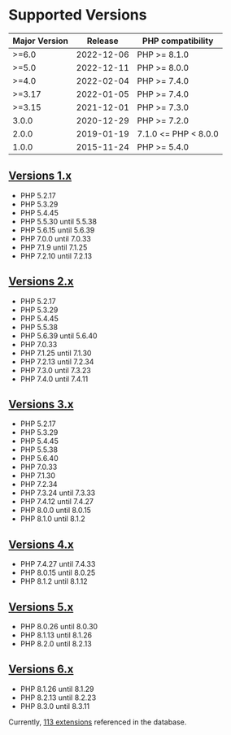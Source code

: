 # Supported Versions

| Major Version | Release    | PHP compatibility    |
|---------------|------------|----------------------|
| >=6.0         | 2022-12-06 | PHP >= 8.1.0         |
| >=5.0         | 2022-12-11 | PHP >= 8.0.0         |
| >=4.0         | 2022-02-04 | PHP >= 7.4.0         |
| >=3.17        | 2022-01-05 | PHP >= 7.4.0         |
| >=3.15        | 2021-12-01 | PHP >= 7.3.0         |
| 3.0.0         | 2020-12-29 | PHP >= 7.2.0         |
| 2.0.0         | 2019-01-19 | 7.1.0 <= PHP < 8.0.0 |
| 1.0.0         | 2015-11-24 | PHP >= 5.4.0         |

## [Versions 1.x](SUPPORTED-VERSIONS_1.x.md)

* PHP 5.2.17
* PHP 5.3.29
* PHP 5.4.45
* PHP 5.5.30 until 5.5.38
* PHP 5.6.15 until 5.6.39
* PHP 7.0.0 until 7.0.33
* PHP 7.1.9 until 7.1.25
* PHP 7.2.10 until 7.2.13

## [Versions 2.x](SUPPORTED-VERSIONS_2.x.md)

* PHP 5.2.17
* PHP 5.3.29
* PHP 5.4.45
* PHP 5.5.38
* PHP 5.6.39 until 5.6.40
* PHP 7.0.33
* PHP 7.1.25 until 7.1.30
* PHP 7.2.13 until 7.2.34
* PHP 7.3.0 until 7.3.23
* PHP 7.4.0 until 7.4.11

## [Versions 3.x](SUPPORTED-VERSIONS_3.x.md)

* PHP 5.2.17
* PHP 5.3.29
* PHP 5.4.45
* PHP 5.5.38
* PHP 5.6.40
* PHP 7.0.33
* PHP 7.1.30
* PHP 7.2.34
* PHP 7.3.24 until 7.3.33
* PHP 7.4.12 until 7.4.27
* PHP 8.0.0 until 8.0.15
* PHP 8.1.0 until 8.1.2

## [Versions 4.x](SUPPORTED-VERSIONS_4.x.md)

* PHP 7.4.27 until 7.4.33
* PHP 8.0.15 until 8.0.25
* PHP 8.1.2 until 8.1.12

## [Versions 5.x](SUPPORTED-VERSIONS_5.x.md)

* PHP 8.0.26 until 8.0.30
* PHP 8.1.13 until 8.1.26
* PHP 8.2.0 until 8.2.13

## [Versions 6.x](SUPPORTED-VERSIONS_6.x.md)

* PHP 8.1.26 until 8.1.29
* PHP 8.2.13 until 8.2.23
* PHP 8.3.0 until 8.3.11

Currently, [113 extensions](SUPPORTED-EXTENSIONS.md) referenced in the database.
